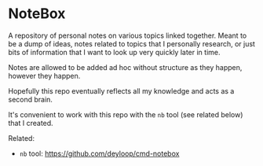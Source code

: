 # NoteBox

A repository of personal notes on various topics linked together.
Meant to be a dump of ideas, notes related to topics that I personally research,
or just bits of information that I want to look up very quickly later in time. 

Notes are allowed to be added ad hoc without structure as they happen, however 
they happen. 

Hopefully this repo eventually reflects all my knowledge and acts as a second brain.

It's convenient to work with this repo with the `nb` tool (see related below) 
that I created.

Related:
  
  * `nb` tool: <https://github.com/deyloop/cmd-notebox>



